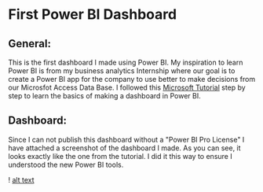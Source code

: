 # First Power BI Dashboard


## General:
This is the first dashboard I made using Power BI. My inspiration to learn Power BI is from my business analytics Internship 
where our goal is to create a Power BI app for the company to use better to make decisions from our Microsfot Access Data Base. 
I followed this [Microsoft Tutorial](https://learn.microsoft.com/en-us/power-bi/create-reports/desktop-excel-stunning-report) 
step by step to learn the basics of making a dashboard in Power BI.

## Dashboard:
Since I can not publish this dashboard without a "Power BI Pro License" I have attached a screenshot of the dashboard I made. As you can see, it
looks exactly like the one from the tutorial. I did it this way to ensure I understood the new Power BI tools.

! [alt text](https://github.com/Gavin-McCorry/Personal-PowerBI-Projects/blob/main/First%20Power%20BI%20Dashboard/First%20Powr%20BI%20Screenshot.png)
